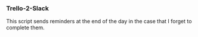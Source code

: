 ### Trello-2-Slack

This script sends reminders at the end of the day in the case that I forget to complete them. 